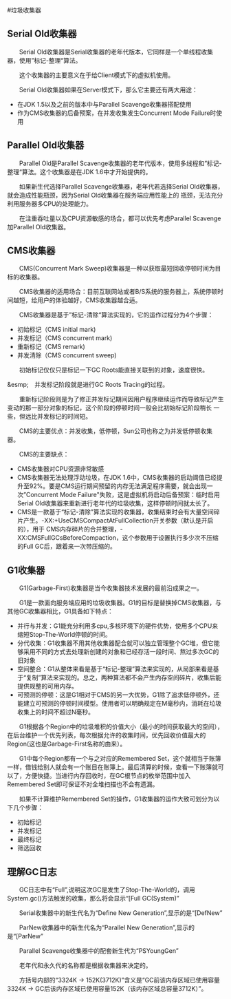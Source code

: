 #垃圾收集器
## Serial Old收集器
&emsp;&emsp;Serial Old收集器是Serial收集器的老年代版本，它同样是一个单线程收集器，使用”标记-整理“算法。

&emsp;&emsp;这个收集器的主要意义在于给Client模式下的虚拟机使用。

&emsp;&emsp;Serial Old收集器如果在Server模式下，那么它主要还有两大用途：
- 在JDK 1.5以及之前的版本中与Parallel Scavenge收集器搭配使用
- 作为CMS收集器的后备预案，在并发收集发生Concurrent Mode Failure时使用

## Parallel Old收集器
&emsp;&emsp;Parallel Old是Parallel Scavenge收集器的老年代版本，使用多线程和”标记-整理“算法。这个收集器是在JDK 1.6中才开始提供的。

&emsp;&emsp;如果新生代选择Parallel Scavenge收集器，老年代若选择Serial Old收集器，就会造成性能瓶颈，因为Serial Old收集器在服务端应用性能上的
瓶颈，无法充分利用服务器多CPU的处理能力。

&emsp;&emsp;在注重吞吐量以及CPU资源敏感的场合，都可以优先考虑Parallel Scavenge加Parallel Old收集器。

## CMS收集器
&emsp;&emsp;CMS(Concurrent Mark Sweep)收集器是一种以获取最短回收停顿时间为目标的收集器。

&emsp;&emsp;CMS收集器的适用场合：目前互联网站或者B/S系统的服务器上，系统停顿时间越短，给用户的体验越好，CMS收集器越合适。

&emsp;&emsp;CMS收集器是基于”标记-清除“算法实现的，它的运作过程分为4个步骤：
- 初始标记（CMS initial mark)
- 并发标记（CMS concurrent mark)
- 重新标记（CMS remark)
- 并发清除（CMS concurrent sweep)

&emsp;&emsp;初始标记仅仅只是标记一下GC Roots能直接关联到的对象，速度很快。

&esmp;&emsp;并发标记阶段就是进行GC Roots Tracing的过程。

&emsp;&emsp;重新标记阶段则是为了修正并发标记期间因用户程序继续运作而导致标记产生变动的那一部分对象的标记，这个阶段的停顿时间一般会比初始标记阶段稍长
一些，但远比并发标记的时间短。

&emsp;&emsp;CMS的主要优点：并发收集，低停顿，Sun公司也称之为并发低停顿收集器。

&emsp;&emsp;CMS的主要缺点：
- CMS收集器对CPU资源非常敏感
- CMS收集器无法处理浮动垃圾，在JDK 1.6中，CMS收集器的启动阈值已经提升至92%。要是CMS运行期间预留的内存无法满足程序需要，就会出现一次”Concurrent 
Mode Failure"失败，这是虚拟机将启动后备预案：临时启用Serial Old收集器来重新进行老年代的垃圾收集，这样停顿时间就太长了。
- CMS是一款基于“标记-清除”算法实现的收集器，收集结束时会有大量空间碎片产生。-XX:+UseCMSCompactAtFullCollection开关参数（默认是开启的），用于
CMS内存碎片的合并整理，-XX:CMSFullGCsBeforeCompaction，这个参数用于设置执行多少次不压缩的Full GC后，跟着来一次带压缩的。

## G1收集器
&emsp;&emsp;G1(Garbage-First)收集器是当今收集器技术发展的最前沿成果之一。

&emsp;&emsp;G1是一款面向服务端应用的垃圾收集器。G1的目标是替换掉CMS收集器，与其他GC收集器相比，G1具备如下特点：
- 并行与并发：G1能充分利用多cpu,多核环境下的硬件优势，使用多个CPU来缩短Stop-The-World停顿的时间。
- 分代收集：G1收集器不用其他收集器配合就可以独立管理整个GC堆，但它能够采用不同的方式去处理新创建的对象和已经存活一段时间、熬过多次GC的旧对象
- 空间整合：G1从整体来看是基于“标记-整理”算法来实现的，从局部来看是基于“复制”算法来实现的。总之，两种算法都不会产生内存空间碎片，收集后能提供规整的可用内存。
- 可预测的停顿：这是G1相对于CMS的另一大优势，G1除了追求低停顿外，还能建立可预测的停顿时间模型。使用者可以明确规定在M毫秒内，消耗在垃圾收集上的时间不超过N毫秒。

&emsp;&emsp;G1根据各个Region中的垃圾堆积的价值大小（最小的时间获取最大的空间），在后台维护一个优先列表，每次根据允许的收集时间，优先回收价值最大的Region(这也是Garbage-First名称的由来）。

&emsp;&emsp;G1中每个Region都有一个与之对应的Remembered Set，这个就相当于账簿一样，借钱给别人就会有一个账目在账簿上。最后清算的时候，查看一下账簿就可以了，方便快捷。当进行内存回收时，在GC根节点的枚举范围中加入Remembered Set即可保证不对全堆扫描也不会有遗漏。

&emsp;&emsp;如果不计算维护Remembered Set的操作，G1收集器的运作大致可划分为以下几个步骤：
- 初始标记
- 并发标记
- 最终标记
- 筛选回收

## 理解GC日志
&emsp;&emsp;GC日志中有“Full”,说明这次GC是发生了Stop-The-World的，调用System.gc()方法触发的收集，那么将会显示“[Full GC(System)”

&emsp;&emsp;Serial收集器中的新生代名为“Define New Generation”,显示的是“[DefNew”

&emsp;&emsp;ParNew收集器中的新生代名为“Parallel New Generation”,显示的是“[ParNew”

&emsp;&emsp;Parallel Scavenge收集器中的配套新生代为“PSYoungGen”

&emsp;&emsp;老年代和永久代的名称都是根据收集器来决定的。

&emsp;&emsp;方括号内部的“3324K -> 152K(3712K)”含义是“GC前该内存区域已使用容量3324K -> GC后该内存区域已使用容量152K（该内存区域总容量3712K）”。

